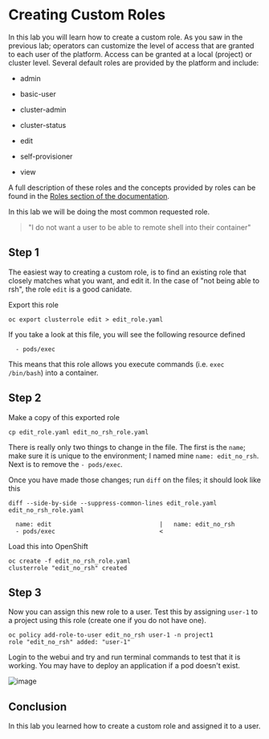 # Creating Custom Roles

In this lab you will learn how to create a custom role. As you saw in the previous lab; operators can customize the level of access that are granted to each user of the platform. Access can be granted at a local (project) or cluster level. Several default roles are provided by the platform and include:

* admin

* basic-user

* cluster-admin

* cluster-status

* edit

* self-provisioner

* view

A full description of these roles and the concepts provided by roles can be found in the [Roles section of the documentation](https://docs.openshift.com/container-platform/latest/architecture/additional_concepts/authorization.html#roles).

In this lab we will be doing the most common requested role.

> "I do not want a user to be able to remote shell into their container"

## Step 1

The easiest way to creating a custom role, is to find an existing role that closely matches what you want, and edit it. In the case of "not being able to rsh", the role `edit` is a good canidate.

Export this role

```
oc export clusterrole edit > edit_role.yaml
```

If you take a look at this file, you will see the following resource defined

```
  - pods/exec
```

This means that this role allows you execute commands (i.e. `exec /bin/bash`) into a container.

## Step 2

Make a copy of this exported role

```
cp edit_role.yaml edit_no_rsh_role.yaml
```

There is really only two things to change in the file. The first is the `name`; make sure it is unique to the environment; I named mine `name: edit_no_rsh`. Next is to remove the `- pods/exec`. 

Once you have made those changes; run `diff` on the files; it should look like this

```
diff --side-by-side --suppress-common-lines edit_role.yaml edit_no_rsh_role.yaml 

  name: edit						      |	  name: edit_no_rsh
  - pods/exec						      <
```

Load this into OpenShift

```
oc create -f edit_no_rsh_role.yaml 
clusterrole "edit_no_rsh" created
```

## Step 3

Now you can assign this new role to a user. Test this by assigning `user-1` to a project using this role (create one if you do not have one).


```
oc policy add-role-to-user edit_no_rsh user-1 -n project1
role "edit_no_rsh" added: "user-1"
```

Login to the webui and try and run terminal commands to test that it is working. You may have to deploy an application if a pod doesn't exist.

![image](images/user1-norsh.png)

## Conclusion

In this lab you learned how to create a custom role and assigned it to a user.
